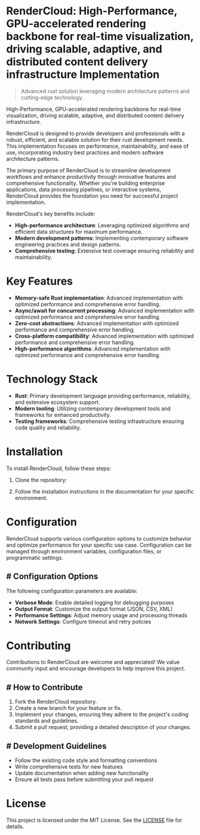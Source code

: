 <!-- fallback_RenderCloud_20251015194123_30574 -->

# RenderCloud: High-Performance, GPU-accelerated rendering backbone for real-time visualization, driving scalable, adaptive, and distributed content delivery infrastructure Implementation
> Advanced rust solution leveraging modern architecture patterns and cutting-edge technology.

High-Performance, GPU-accelerated rendering backbone for real-time visualization, driving scalable, adaptive, and distributed content delivery infrastructure.

RenderCloud is designed to provide developers and professionals with a robust, efficient, and scalable solution for their rust development needs. This implementation focuses on performance, maintainability, and ease of use, incorporating industry best practices and modern software architecture patterns.

The primary purpose of RenderCloud is to streamline development workflows and enhance productivity through innovative features and comprehensive functionality. Whether you're building enterprise applications, data processing pipelines, or interactive systems, RenderCloud provides the foundation you need for successful project implementation.

RenderCloud's key benefits include:

* **High-performance architecture**: Leveraging optimized algorithms and efficient data structures for maximum performance.
* **Modern development patterns**: Implementing contemporary software engineering practices and design patterns.
* **Comprehensive testing**: Extensive test coverage ensuring reliability and maintainability.

# Key Features

* **Memory-safe Rust implementation**: Advanced implementation with optimized performance and comprehensive error handling.
* **Async/await for concurrent processing**: Advanced implementation with optimized performance and comprehensive error handling.
* **Zero-cost abstractions**: Advanced implementation with optimized performance and comprehensive error handling.
* **Cross-platform compatibility**: Advanced implementation with optimized performance and comprehensive error handling.
* **High-performance algorithms**: Advanced implementation with optimized performance and comprehensive error handling.

# Technology Stack

* **Rust**: Primary development language providing performance, reliability, and extensive ecosystem support.
* **Modern tooling**: Utilizing contemporary development tools and frameworks for enhanced productivity.
* **Testing frameworks**: Comprehensive testing infrastructure ensuring code quality and reliability.

# Installation

To install RenderCloud, follow these steps:

1. Clone the repository:


2. Follow the installation instructions in the documentation for your specific environment.

# Configuration

RenderCloud supports various configuration options to customize behavior and optimize performance for your specific use case. Configuration can be managed through environment variables, configuration files, or programmatic settings.

## # Configuration Options

The following configuration parameters are available:

* **Verbose Mode**: Enable detailed logging for debugging purposes
* **Output Format**: Customize the output format (JSON, CSV, XML)
* **Performance Settings**: Adjust memory usage and processing threads
* **Network Settings**: Configure timeout and retry policies

# Contributing

Contributions to RenderCloud are welcome and appreciated! We value community input and encourage developers to help improve this project.

## # How to Contribute

1. Fork the RenderCloud repository.
2. Create a new branch for your feature or fix.
3. Implement your changes, ensuring they adhere to the project's coding standards and guidelines.
4. Submit a pull request, providing a detailed description of your changes.

## # Development Guidelines

* Follow the existing code style and formatting conventions
* Write comprehensive tests for new features
* Update documentation when adding new functionality
* Ensure all tests pass before submitting your pull request

# License

This project is licensed under the MIT License. See the [LICENSE](https://github.com/lisaantal/RenderCloud/blob/main/LICENSE) file for details.
